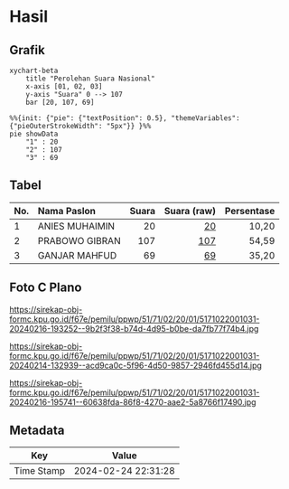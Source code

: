 # Hasil

## Grafik

```mermaid
xychart-beta
    title "Perolehan Suara Nasional"
    x-axis [01, 02, 03]
    y-axis "Suara" 0 --> 107
    bar [20, 107, 69]
```

```mermaid
%%{init: {"pie": {"textPosition": 0.5}, "themeVariables": {"pieOuterStrokeWidth": "5px"}} }%%
pie showData
    "1" : 20
    "2" : 107
    "3" : 69
```

## Tabel

| No. | Nama Paslon    | Suara | Suara (raw) | Persentase |
|:--- |:-------------- | -----:| -----------:| ----------:|
| 1   | ANIES MUHAIMIN | 20    | [20][p-1]   | 10,20      |
| 2   | PRABOWO GIBRAN | 107   | [107][p-2]  | 54,59      |
| 3   | GANJAR MAHFUD  | 69    | [69][p-3]   | 35,20      |


[p-1]: https://github.com/gigit-pemilu/pemilu-2024/blob/main/pilpres/hitung-suara/sub/51-bali/sub/71-kota-denpasar/sub/02-denpasar-timur/sub/2001-dangin-puri-kelod/sub/031-tps/sub/paslon-1.txt
[p-2]: https://github.com/gigit-pemilu/pemilu-2024/blob/main/pilpres/hitung-suara/sub/51-bali/sub/71-kota-denpasar/sub/02-denpasar-timur/sub/2001-dangin-puri-kelod/sub/031-tps/sub/paslon-2.txt
[p-3]: https://github.com/gigit-pemilu/pemilu-2024/blob/main/pilpres/hitung-suara/sub/51-bali/sub/71-kota-denpasar/sub/02-denpasar-timur/sub/2001-dangin-puri-kelod/sub/031-tps/sub/paslon-3.txt

## Foto C Plano

https://sirekap-obj-formc.kpu.go.id/f67e/pemilu/ppwp/51/71/02/20/01/5171022001031-20240216-193252--9b2f3f38-b74d-4d95-b0be-da7fb77f74b4.jpg

https://sirekap-obj-formc.kpu.go.id/f67e/pemilu/ppwp/51/71/02/20/01/5171022001031-20240214-132939--acd9ca0c-5f96-4d50-9857-2946fd455d14.jpg

https://sirekap-obj-formc.kpu.go.id/f67e/pemilu/ppwp/51/71/02/20/01/5171022001031-20240216-195741--60638fda-86f8-4270-aae2-5a8766f17490.jpg


## Metadata

| Key        | Value               |
| ---------- | ------------------- |
| Time Stamp | 2024-02-24 22:31:28 |



